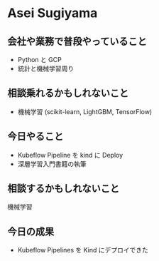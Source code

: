 # Asei Sugiyama

## 会社や業務で普段やっていること

- Python と GCP
- 統計と機械学習周り

## 相談乗れるかもしれないこと

- 機械学習 (scikit-learn, LightGBM, TensorFlow)

## 今日やること

- Kubeflow Pipeline を kind に Deploy
- 深層学習入門書籍の執筆

## 相談するかもしれないこと

機械学習

## 今日の成果

- Kubeflow Pipelines を Kind にデプロイできた
